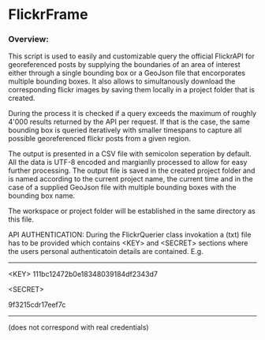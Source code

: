 # FlickrFrame

### Overview:
This script is used to easily and customizable query the official FlickrAPI for georeferenced posts
by supplying the boundaries of an area of interest either through a single bounding box or a GeoJson
file that encorporates multiple bounding boxes. It also allows to simultanously download the corresponding
flickr images by saving them locally in a project folder that is created.

During the process it is checked if a query exceeds the maximum of roughly 4'000 results returned by the API per request.
If that is the case, the same bounding box is queried iteratively with smaller timespans to capture all possible
georeferenced flickr posts from a given region.

The output is presented in a CSV file with semicolon seperation by default. All the data is UTF-8 encoded and margianlly processed to
allow for easy further processing.
The output file is saved in the created project folder and is named according to the current project name, the current time and in the case of a supplied GeoJson file with multiple bounding boxes with the bounding box name.

The workspace or project folder will be established in the same directory as this file.

API AUTHENTICATION:
During the FlickrQuerier class invokation a (txt) file has to be provided which contains &lt;KEY> and &lt;SECRET> sections
where the users personal authenticatoin details are contained. E.g. 

---

&lt;KEY>
111bc12472b0e18348039184df2343d7

&lt;SECRET>

9f3215cdr17eef7c

---
(does not correspond with real credentials)
